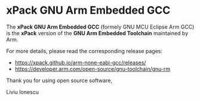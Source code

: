 # xPack GNU Arm Embedded GCC

The **xPack GNU Arm Embedded GCC** (formely GNU MCU Eclipse Arm GCC)
is the **xPack** version of the **GNU Arm Embedded Toolchain**
maintained by Arm.

For more details, please read the corresponding release pages:

- https://xpack.github.io/arm-none-eabi-gcc/releases/
- https://developer.arm.com/open-source/gnu-toolchain/gnu-rm

Thank you for using open source software,

Liviu Ionescu
